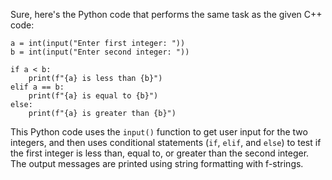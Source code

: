 Sure, here's the Python code that performs the same task as the given C++ code:
```
a = int(input("Enter first integer: "))
b = int(input("Enter second integer: "))
 
if a < b:
    print(f"{a} is less than {b}")
elif a == b:
    print(f"{a} is equal to {b}")
else:
    print(f"{a} is greater than {b}")
```
This Python code uses the `input()` function to get user input for the two integers, and then uses conditional statements (`if`, `elif`, and `else`) to test if the first integer is less than, equal to, or greater than the second integer. The output messages are printed using string formatting with f-strings.

